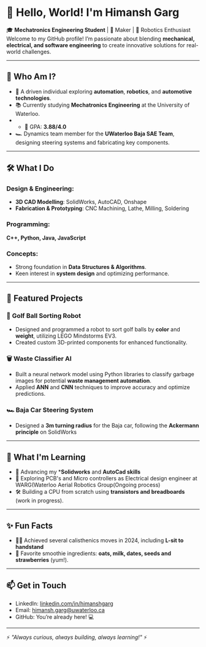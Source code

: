 # 👋 Hello, World! I'm Himansh Garg

🎓 **Mechatronics Engineering Student** | 🔧 Maker | 🤖 Robotics Enthusiast  
Welcome to my GitHub profile! I’m passionate about blending **mechanical, electrical, and software engineering** to create innovative solutions for real-world challenges.

---

## 🚀 **Who Am I?**
- 🌟 A driven individual exploring **automation**, **robotics**, and **automotive technologies**.
- 📚 Currently studying **Mechatronics Engineering** at the University of Waterloo.
- - 🌟 GPA: **3.88/4.0**
- 🏎️ Dynamics team member for the **UWaterloo Baja SAE Team**, designing steering systems and fabricating key components.


---

## 🛠 **What I Do**

### Design & Engineering:
- **3D CAD Modelling**: SolidWorks, AutoCAD, Onshape  
- **Fabrication & Prototyping**: CNC Machining, Lathe, Milling, Soldering

### Programming:
 **C++, Python, Java, JavaScript**


### Concepts:
- Strong foundation in **Data Structures & Algorithms**.  
- Keen interest in **system design** and optimizing performance.  

---

## 📂 **Featured Projects**
### 🏀 **Golf Ball Sorting Robot**
- Designed and programmed a robot to sort golf balls by **color** and **weight**, utilizing LEGO Mindstorms EV3.
- Created custom 3D-printed components for enhanced functionality.  

### 🗑️ **Waste Classifier AI**
- Built a neural network model using Python libraries to classify garbage images for potential **waste management automation**.
- Applied **ANN** and **CNN** techniques to improve accuracy and optimize predictions.

### 🏎️ **Baja Car Steering System**
- Designed a **3m turning radius** for the Baja car, following the **Ackermann principle** on SolidWorks

---

## 🌱 **What I'm Learning**
- 📐 Advancing my ***Solidworks** and **AutoCad skills**   
- 🤖 Exploring PCB's and Micro controllers as Electrical design engineer at WARG(Waterloo Aerial Robotics Group(Ongoing process) 
- 🛠️ Building a CPU from scratch using **transistors and breadboards** (work in progress).  

---

## ✨ **Fun Facts**
  
- 🤸‍♂️ Achieved several calisthenics moves in 2024, including **L-sit to handstand**
- 🍓 Favorite smoothie ingredients: **oats, milk, dates, seeds and strawberries** (yum!).  

---

## 📫 **Get in Touch**
- LinkedIn: [linkedin.com/in/himanshgarg](https://linkedin.com/in/himanshgarg)  
- Email: [himansh.garg@uwaterloo.ca](mailto:himansh.garg@uwaterloo.ca)  
- GitHub: You’re already here! 💻

---

⚡ *"Always curious, always building, always learning!"* ⚡

<!---
HimanshGarg890/HimanshGarg890 is a ✨ special ✨ repository because its `README.md` (this file) appears on your GitHub profile.
You can click the Preview link to take a look at your changes.
--->
